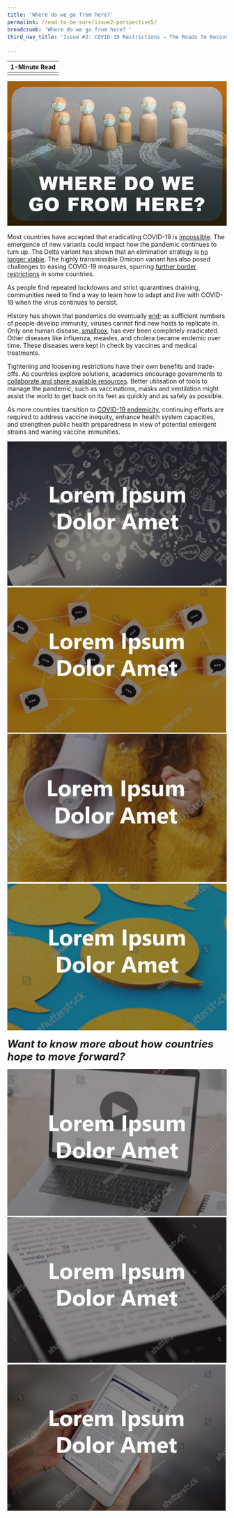 ```yaml
---
title: 'Where do we go from here?'
permalink: /read-to-be-sure/issue2-perspective5/
breadcrumb: 'Where do we go from here? '
third_nav_title: 'Issue #2: COVID-19 Restrictions — The Roads to Recovery'

---
```


| **1-Minute Read** |
| :---------------: |
|                   |

![](../images/rtbs2-perspective5.png)

Most countries have accepted that eradicating COVID-19 is [impossible](https://www.economist.com/briefing/2021/10/16/how-the-world-learns-to-live-with-covid-19). The emergence of new variants could impact how the pandemic continues to turn up. The Delta variant has shown that an elimination strategy is [no longer viable](https://www.cnbc.com/2021/10/05/zero-covid-strategies-abandoned-in-the-face-of-the-delta-variant.html). The highly transmissible Omicron variant has also posed challenges to easing COVID-19 measures, spurring [further border restrictions](https://www.japantimes.co.jp/news/2021/12/01/asia-pacific/china-covid-zero-omicron/) in some countries. 

 

As people find repeated lockdowns and strict quarantines draining, communities need to find a way to learn how to adapt and live with COVID-19 when the virus continues to persist.

 

History has shown that pandemics do eventually [end](https://www.straitstimes.com/opinion/from-plague-to-polio-how-do-pandemics-end); as sufficient numbers of people develop immunity, viruses cannot find new hosts to replicate in. Only one human disease, [smallpox](https://asm.org/Articles/2020/March/Disease-Eradication-What-Does-It-Take-to-Wipe-out), has ever been completely eradicated. Other diseases like influenza, measles, and cholera became endemic over time. These diseases were kept in check by vaccines and medical treatments. 

 

Tightening and loosening restrictions have their own benefits and trade-offs. As countries explore solutions, academics encourage governments to [collaborate and share available resources](https://www.sciencedirect.com/science/article/pii/S2666776221001988). Better utilisation of tools to manage the pandemic, such as vaccinations, masks and ventilation might assist the world to get back on its feet as quickly and as safely as possible. 

 

As more countries transition to [COVID-19 endemicity](https://www.bmj.com/content/375/bmj-2021-067508), continuing efforts are required to address vaccine inequity, enhance health system capacities, and strengthen public health preparedness in view of potential emergent strains and waning vaccine immunities.  

<div>
<div class="row is-multiline">
    <div class="col is-half-desktop is-half-tablet">
<a href="https://forms.gle/BfjqAq7KfiSHMXxk7"><img src="../images/rtbs2-feedback1.jpg" alt="image 2"></a>
</div>
    <div class="col is-half-desktop is-half-tablet">
<a href="/read-to-be-sure/issue1-conversations/"><img src="../images/rtbs2-joinconvo1.jpg" alt="image 2"></a>
</div>    
</div>	
<div class="row is-multiline">
    <div class="col is-half-desktop is-half-tablet">
<a href="https://forms.gle/BfjqAq7KfiSHMXxk7"><img src="../images/rtbs2-feedback2.jpg" alt="image 2"></a>
</div>
    <div class="col is-half-desktop is-half-tablet">
<a href="/read-to-be-sure/issue1-conversations/"><img src="../images/rtbs2-joinconvo2.jpg" alt="image 2"></a>
</div>    
</div></div>	



***<font size=5>Want to know more about how countries hope to move forward?</font>***

<div>
<div class="row is-multiline">
    <div class="col is-half-desktop is-half-tablet">
<a href="https://www.youtube.com/watch?v=elU32XNj8PM&feature=emb_imp_woyt"><img src="../images/rtbs2-watch1.jpg" alt="image 2"></a>
</div>
    <div class="col is-half-desktop is-half-tablet">
<a href="https://www.goodwear.com/blogs/news/the-top-benefits-of-sustainable-clothing"><img src="../images/rtbs2-read1.jpg" alt="image 4"></a>
</div>
    <div class="col is-half-desktop is-half-tablet">
<a href="https://www.politico.eu/article/fast-fashion-waste-losing-appeal-greta-thunberg-environment/"><img src="../images/rtbs2-read2.jpg" alt="image 4"></a>
</div>
</div>	
</div>




